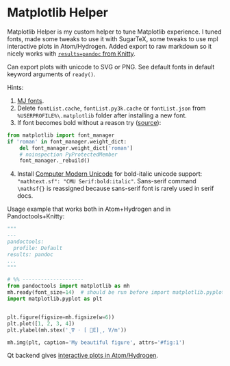# Matplotlib Helper

Matplotlib Helper is my custom helper to tune Matplotlib experience. I tuned fonts, made some tweaks to use it with SugarTeX, some tweaks to use mpl interactive plots in Atom/Hydrogen. Added export to raw markdown so it nicely works with [`results=pandoc` from Knitty](https://github.com/kiwi0fruit/knitty/blob/master/knitty.md#22-results-pandoc-chunk-option).

Can export plots with unicode to SVG or PNG. See default fonts in default keyword arguments of `ready()`.

Hints:

1. [MJ fonts](https://github.com/kiwi0fruit/open-fonts/tree/master/Fonts/MJ/oft).
2. Delete `fontList.cache`, `fontList.py3k.cache` or `fontList.json` from `%USERPROFILE%\.matplotlib` folder after installing a new font.
3. If font becomes bold without a reason try ([source](https://github.com/matplotlib/matplotlib/issues/5574)):

```py
from matplotlib import font_manager
if 'roman' in font_manager.weight_dict:
    del font_manager.weight_dict['roman']
    # noinspection PyProtectedMember
    font_manager._rebuild()
```

4. Install [Computer Modern Unicode](https://sourceforge.net/projects/cm-unicode/) for bold-italic unicode support: `"mathtext.sf": "CMU Serif:bold:italic"`. Sans-serif command `\mathsf{}` is reassigned because sans-serif font is rarely used in serif docs.


Usage example that works both in Atom+Hydrogen and in Pandoctools+Knitty:

```py
"""
---
pandoctools:
  profile: Default
results: pandoc
...
"""

# %% --------------------
from pandoctools import matplotlib as mh
mh.ready(font_size=14)  # should be run before import matplotlib.pyplot
import matplotlib.pyplot as plt


plt.figure(figsize=mh.figsize(w=6))
plt.plot([1, 2, 3, 4])
plt.ylabel(mh.stex('ˎ∇ ⋅ [ ⃗E]ˎ, V/m'))

mh.img(plt, caption='My beautiful figure', attrs='#fig:1')
```

Qt backend gives [interactive plots in Atom/Hydrogen](https://nteract.gitbooks.io/hydrogen/docs/Usage/Examples.html#interactive-plots-using-matplotlib).
